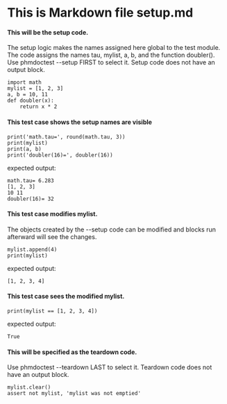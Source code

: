 # This is Markdown file setup.md

#### This will be the setup code.
The setup logic makes the names assigned here global to the test module.
The code assigns the names tau, mylist, a, b, and the function doubler().
Use phmdoctest --setup FIRST to select it.
Setup code does not have an output block. 
```py3
import math
mylist = [1, 2, 3]
a, b = 10, 11
def doubler(x):
    return x * 2
```

#### This test case shows the setup names are visible
```py3
print('math.tau=', round(math.tau, 3))
print(mylist)
print(a, b)
print('doubler(16)=', doubler(16))
```
expected output:
```
math.tau= 6.283
[1, 2, 3]
10 11
doubler(16)= 32
```

#### This test case modifies mylist.
The objects created by the --setup code can be modified
and blocks run afterward will see the changes.  
```py3
mylist.append(4)
print(mylist)
```
expected output:
```
[1, 2, 3, 4]
```

#### This test case sees the modified mylist.
```py3
print(mylist == [1, 2, 3, 4])
```
expected output:
```
True
```

#### This will be specified as the teardown code.
Use phmdoctest --teardown LAST to select it.
Teardown code does not have an output block. 
```py3
mylist.clear()
assert not mylist, 'mylist was not emptied'
```